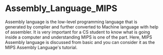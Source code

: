 # Assembly_Language_MIPS
Assembly language is the low-level programming language that is generated by complier and further converted to Machine language with help of assembler. It is very important for a CS student to know what is going inside a computer and understanding MIPS is one of the part.                    Here, MIPS Assembly language is discussed from basic and you can consider it as the MIPS Assembly Language's tutorial.
